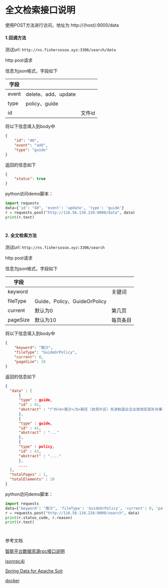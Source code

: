 # 全文检索接口说明



使用POST方法进行访问，地址为 http://{host}:9000/data

#### 1.回调方法

测试url: `http://ns.fishersosoo.xyz:3306/search/data`

http post请求

信息为json格式，字段如下

| 字段    |                   |      |
| ----- | ----------------- | ---- |
| event | delete、add、update |      |
| type  | policy、guide      |      |
| id    |                   | 文件id |

将以下信息填入到body中

```json
{
    "id": "40",
    "event": "add", 
    "type": "guide"
}
```

返回的信息如下

```json
{
    "status": true
}
```

python访问demo脚本：

```python
import requests
data={'id': "40", 'event': 'update', 'type': 'guide'}
r = requests.post("http://116.56.134.226:9000/data", data)
print(r.text)
```



#  

#### 2. 全文检索方法

测试url: `http://ns.fishersosoo.xyz:3306/search`

http post请求

信息为json格式，字段如下

| 字段       |                            |      |
| -------- | -------------------------- | ---- |
| keyword  |                            | 关键词  |
| fileType | Guide、Policy、GuideOrPolicy |      |
| current  | 默认为0                       | 第几页  |
| pageSize | 默认为10                      | 每页条目 |

将以下信息填入到body中

```json
{
    "keyword": "南沙",
    "fileType": "GuideOrPolicy", 
    "current": 0,
    "pageSize": 10
}
```

返回的信息如下

```json
{
  "data" : [
      {
      "type" : guide,
      "id" : 41,
      "abstract" : ﻿"广州<b>南沙</b>新区（自贸片区）先进制造业企业技改后奖补办事指南\n\n一、 政策依据\n《广州<b>南沙</b>新区（自贸片区）促进先进制造业与建筑业发展扶持办法》"
      },
      {
      "type" : guide,
      "id" : 42,
      "abstract" : "..."
      },
      {
      "type" : policy,
      "id" : 43,
      "abstract" : "...."
      },
  	  ....
  ],
  "totalPages" : 1,
  "totalElements" : 10
}
```

python访问demo脚本：

```python
import requests
data={'keyword': "南沙", 'fileType': 'GuideOrPolicy', 'current': 0, 'pageSize': 10 }
r = requests.post("http://116.56.134.226:9000/search", data)
print(r.status_code, r.reason)
print(r.text)
```



#  

参考文档

[智能平台数据资源rpc接口说明](https://github.com/fishersosoo/NS_policy_recommendation/blob/feature/docs/%E6%99%BA%E8%83%BD%E5%B9%B3%E5%8F%B0%E6%95%B0%E6%8D%AE%E8%B5%84%E6%BA%90rpc%E6%8E%A5%E5%8F%A3%E8%AF%B4%E6%98%8E.md)

[jsonrpc4j](https://github.com/briandilley/jsonrpc4j)

[Spring Data for Apache Solr](https://docs.spring.io/spring-data/solr/docs/4.1.0.M2/reference/html/#reference)

[docker](https://docs.docker.com/get-started/)



